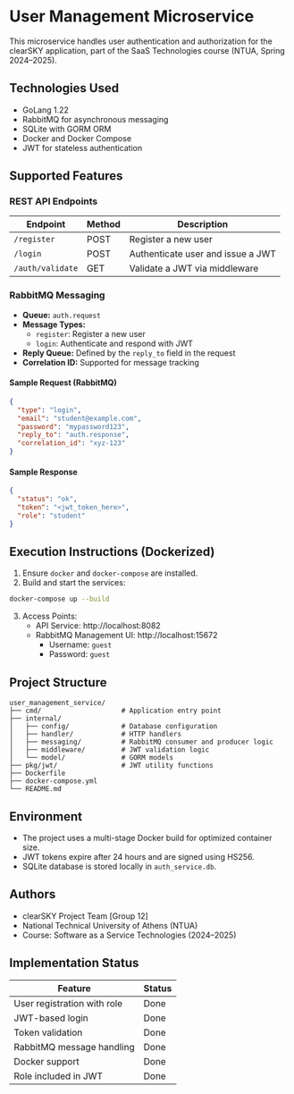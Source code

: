 # User Management Microservice

This microservice handles user authentication and authorization for the clearSKY application, part of the SaaS Technologies course (NTUA, Spring 2024–2025).

## Technologies Used

- GoLang 1.22
- RabbitMQ for asynchronous messaging
- SQLite with GORM ORM
- Docker and Docker Compose
- JWT for stateless authentication

## Supported Features

### REST API Endpoints

| Endpoint         | Method | Description                  |
|------------------|--------|------------------------------|
| `/register`      | POST   | Register a new user          |
| `/login`         | POST   | Authenticate user and issue a JWT |
| `/auth/validate` | GET    | Validate a JWT via middleware |

### RabbitMQ Messaging

- **Queue:** `auth.request`
- **Message Types:**
  - `register`: Register a new user
  - `login`: Authenticate and respond with JWT
- **Reply Queue:** Defined by the `reply_to` field in the request
- **Correlation ID:** Supported for message tracking

#### Sample Request (RabbitMQ)

```json
{
  "type": "login",
  "email": "student@example.com",
  "password": "mypassword123",
  "reply_to": "auth.response",
  "correlation_id": "xyz-123"
}
```

#### Sample Response

```json
{
  "status": "ok",
  "token": "<jwt_token_here>",
  "role": "student"
}
```

## Execution Instructions (Dockerized)

1. Ensure `docker` and `docker-compose` are installed.
2. Build and start the services:

```bash
docker-compose up --build
```

3. Access Points:
   - API Service: http://localhost:8082
   - RabbitMQ Management UI: http://localhost:15672
     - Username: `guest`
     - Password: `guest`

## Project Structure

```
user_management_service/
├── cmd/                    # Application entry point
├── internal/
│   ├── config/             # Database configuration
│   ├── handler/            # HTTP handlers
│   ├── messaging/          # RabbitMQ consumer and producer logic
│   ├── middleware/         # JWT validation logic
│   └── model/              # GORM models
├── pkg/jwt/                # JWT utility functions
├── Dockerfile
├── docker-compose.yml
└── README.md
```

## Environment

- The project uses a multi-stage Docker build for optimized container size.
- JWT tokens expire after 24 hours and are signed using HS256.
- SQLite database is stored locally in `auth_service.db`.

## Authors

- clearSKY Project Team [Group 12]
- National Technical University of Athens (NTUA)
- Course: Software as a Service Technologies (2024–2025)

## Implementation Status

| Feature                      | Status |
|-----------------------------|--------|
| User registration with role | Done   |
| JWT-based login             | Done   |
| Token validation            | Done   |
| RabbitMQ message handling   | Done   |
| Docker support              | Done   |
| Role included in JWT        | Done   |
